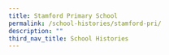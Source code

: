 ```yaml
---
title: Stamford Primary School
permalink: /school-histories/stamford-pri/
description: ""
third_nav_title: School Histories
---
```


